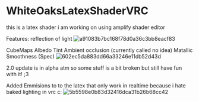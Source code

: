 # WhiteOaksLatexShaderVRC

this is a latex shader i am working on using  amplify shader editor 

Features: reflection of light
![a91083b7bc168f78d0a36c3bb8eacf83](https://user-images.githubusercontent.com/81419980/156875522-d0e62bf8-96fb-49c8-9240-f2800d9c998a.gif)

CubeMaps Albedo Tint Ambient occlusion (currently called no idea) Matallic Smoothness (Spec) 
![602ec5da883dd66a33246e11db52d43d](https://user-images.githubusercontent.com/81419980/156875582-2d7c24f5-9adc-4c07-b981-0c9d8d5cc61e.gif)



2.0 update is in alpha atm so some stuff is a bit broken but still have fun with it! ;3

Added Emmisions to to the latex that only work in realtime because i hate baked lighting in vrc c:
![5b5598e0b83d32416dca31b26b68cc42](https://user-images.githubusercontent.com/81419980/157045660-e506b640-d99f-4cbc-bf4a-b93276594332.gif)
